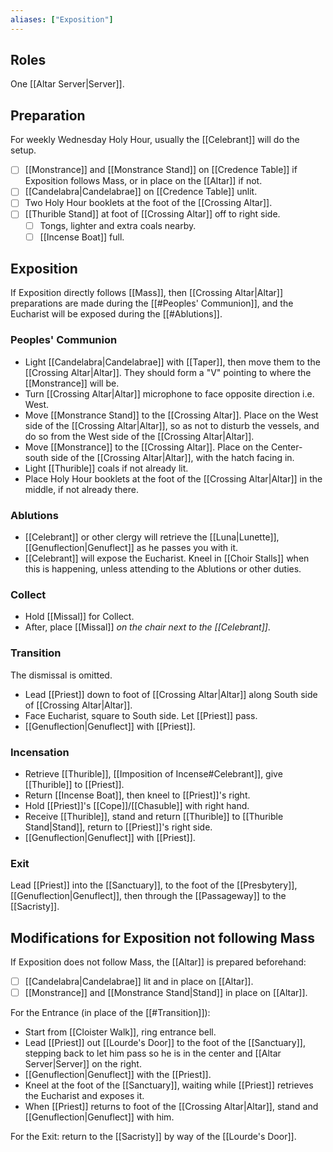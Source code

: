 ```yaml
---
aliases: ["Exposition"]
---
```

## Roles
One [[Altar Server|Server]].

## Preparation
For weekly Wednesday Holy Hour, usually the [[Celebrant]] will do the setup.

- [ ] [[Monstrance]] and [[Monstrance Stand]] on [[Credence Table]] if Exposition follows Mass, or in place on the [[Altar]] if not.
- [ ] [[Candelabra|Candelabrae]] on [[Credence Table]] unlit.
- [ ] Two Holy Hour booklets at the foot of the [[Crossing Altar]].
- [ ] [[Thurible Stand]] at foot of [[Crossing Altar]] off to right side.
	- [ ] Tongs, lighter and extra coals nearby.
	- [ ] [[Incense Boat]] full.

## Exposition
If Exposition directly follows [[Mass]], then [[Crossing Altar|Altar]] preparations are made during the [[#Peoples' Communion]], and the Eucharist will be exposed during the [[#Ablutions]].

### Peoples' Communion
- Light [[Candelabra|Candelabrae]] with [[Taper]], then move them to the [[Crossing Altar|Altar]]. They should form a "V" pointing to where the [[Monstrance]] will be.
- Turn [[Crossing Altar|Altar]] microphone to face opposite direction i.e. West.
- Move [[Monstrance Stand]] to the [[Crossing Altar]]. Place on the West side of the [[Crossing Altar|Altar]], so as not to disturb the vessels, and do so from the West side of the [[Crossing Altar|Altar]].
- Move [[Monstrance]] to the [[Crossing Altar]]. Place on the Center-south side of the [[Crossing Altar|Altar]], with the hatch facing in.
- Light [[Thurible]] coals if not already lit.
- Place Holy Hour booklets at the foot of the [[Crossing Altar|Altar]] in the middle, if not already there.

### Ablutions
- [[Celebrant]] or other clergy will retrieve the [[Luna|Lunette]], [[Genuflection|Genuflect]] as he passes you with it.
- [[Celebrant]] will expose the Eucharist. Kneel in [[Choir Stalls]] when this is happening, unless attending to the Ablutions or other duties.

### Collect
- Hold [[Missal]] for Collect.
- After, place [[Missal]] _on the chair next to the [[Celebrant]]_.

### Transition
The dismissal is omitted.

- Lead [[Priest]] down to foot of [[Crossing Altar|Altar]] along South side of [[Crossing Altar|Altar]].
- Face Eucharist, square to South side. Let [[Priest]] pass.
- [[Genuflection|Genuflect]] with [[Priest]].

### Incensation
- Retrieve [[Thurible]], [[Imposition of Incense#Celebrant]], give [[Thurible]] to [[Priest]].
- Return [[Incense Boat]], then kneel to [[Priest]]'s right.
- Hold [[Priest]]'s [[Cope]]/[[Chasuble]] with right hand.
- Receive [[Thurible]], stand and return [[Thurible]] to [[Thurible Stand|Stand]], return to [[Priest]]'s right side.
- [[Genuflection|Genuflect]] with [[Priest]].

### Exit
Lead [[Priest]] into the [[Sanctuary]], to the foot of the [[Presbytery]], [[Genuflection|Genuflect]], then through the [[Passageway]] to the [[Sacristy]].

## Modifications for Exposition not following Mass
If Exposition does not follow Mass, the [[Altar]] is prepared beforehand:

- [ ] [[Candelabra|Candelabrae]] lit and in place on [[Altar]].
- [ ] [[Monstrance]] and [[Monstrance Stand|Stand]] in place on [[Altar]].

For the Entrance (in place of the [[#Transition]]):

- Start from [[Cloister Walk]], ring entrance bell.
- Lead [[Priest]] out [[Lourde's Door]] to the foot of the [[Sanctuary]], stepping back to let him pass so he is in the center and [[Altar Server|Server]] on the right.
- [[Genuflection|Genuflect]] with the [[Priest]].
- Kneel at the foot of the [[Sanctuary]], waiting while [[Priest]] retrieves the Eucharist and exposes it.
- When [[Priest]] returns to foot of the [[Crossing Altar|Altar]], stand and [[Genuflection|Genuflect]] with him.

For the Exit: return to the [[Sacristy]] by way of the [[Lourde's Door]].